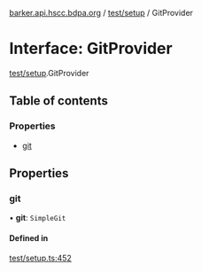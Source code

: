 [barker.api.hscc.bdpa.org][1] / [test/setup][2] / GitProvider

# Interface: GitProvider

[test/setup][2].GitProvider

## Table of contents

### Properties

- [git][3]

## Properties

### git

• **git**: `SimpleGit`

#### Defined in

[test/setup.ts:452][4]

[1]: ../README.md
[2]: ../modules/test_setup.md
[3]: test_setup.gitprovider.md#git
[4]:
  https://github.com/nhscc/barker.api.hscc.bdpa.org/blob/86fb7f5/test/setup.ts#L452
